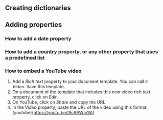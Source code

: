 ## Creating dictionaries

## Adding properties
### How to add a date property

### How to add a country property, or any other property that uses a predefined list

### How to embed a YouTube video
1. Add a _Rich text_ property to your document template. You can call it _Video_. Save this template.
2. On a document of the template that includes this new video rich text property, click on _Edit_. 
3. On YouTube, click on _Share_ and copy the URL.
4. In the _Video_ property, paste the URL of the video using this format: (youtube)(https://youtu.be/t9c9AWIo1lA)